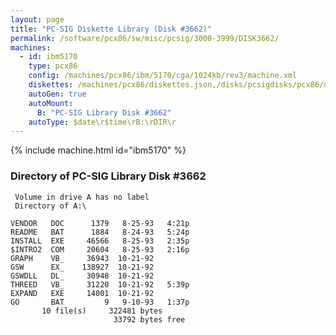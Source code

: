 ```yaml
---
layout: page
title: "PC-SIG Diskette Library (Disk #3662)"
permalink: /software/pcx86/sw/misc/pcsig/3000-3999/DISK3662/
machines:
  - id: ibm5170
    type: pcx86
    config: /machines/pcx86/ibm/5170/cga/1024kb/rev3/machine.xml
    diskettes: /machines/pcx86/diskettes.json,/disks/pcsigdisks/pcx86/diskettes.json
    autoGen: true
    autoMount:
      B: "PC-SIG Library Disk #3662"
    autoType: $date\r$time\rB:\rDIR\r
---
```


{% include machine.html id="ibm5170" %}

### Directory of PC-SIG Library Disk #3662

     Volume in drive A has no label
     Directory of A:\

    VENDOR   DOC      1379   8-25-93   4:21p
    README   BAT      1884   8-24-93   5:24p
    INSTALL  EXE     46566   8-25-93   2:35p
    $INTRO2  COM     20604   8-25-93   2:16p
    GRAPH    VB_     36943  10-21-92
    GSW      EX_    138927  10-21-92
    GSWDLL   DL_     30948  10-21-92
    THREED   VB_     31220  10-21-92   5:39p
    EXPAND   EXE     14001  10-21-92
    GO       BAT         9   9-10-93   1:37p
           10 file(s)     322481 bytes
                           33792 bytes free
